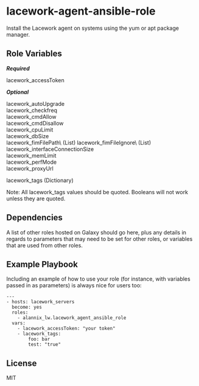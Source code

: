 # lacework-agent-ansible-role

Install the Lacework agent on systems using the yum or apt package manager.

## Role Variables

**_Required_**

lacework_accessToken

**_Optional_**

lacework_autoUpgrade\
lacework_checkfreq\
lacework_cmdAllow\
lacework_cmdDisallow\
lacework_cpuLimit\
lacework_dbSize\
lacework_fimFilePath\ (List)
lacework_fimFileIgnore\ (List)
lacework_interfaceConnectionSize\
lacework_memLimit\
lacework_perfMode\
lacework_proxyUrl

lacework_tags (Dictionary)

Note: All lacework_tags values should be quoted. Booleans will not work unless they are quoted.

## Dependencies

A list of other roles hosted on Galaxy should go here, plus any details in regards to parameters that may need to be set for other roles, or variables that are used from other roles.

## Example Playbook

Including an example of how to use your role (for instance, with variables passed in as parameters) is always nice for users too:

    ---
    - hosts: lacework_servers
      become: yes
      roles:
        - alannix_lw.lacework_agent_ansible_role
      vars:
        - lacework_accessToken: "your token"
        - lacework_tags:
            foo: bar
            test: "true"

## License

MIT

